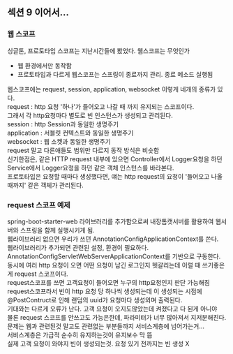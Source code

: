 ## 섹션 9 이어서...
### 웹 스코프  
싱글톤, 프로토타입 스코프는 지난시간들에 봤었다. 웹스코프는 무엇인가  
- 웹 환경에서만 동작함  
- 프로토타입과 다르게 웹스코프는 스프링이 종료까지 관리. 종료 메소드 실행됨  

웹스코프에는 request, session, application, websocket 이렇게 네개의 종류가 있다.  
request : http 요청 '하나'가 들어오고 나갈 때 까지 유지되는 스코프이다.  
그래서 각 http요청마다 별도로 빈 인스턴스가 생성되고 관리된다.  
session : http Session과 동일한 생명주기  
application : 서블릿 컨텍스트와 동일한 생명주기  
websocket : 웹 소켓과 동일한 생명주기  
request 말고 다른애들도 범위만 다르지 동작 방식은 비슷함  
신기한점은, 같은 HTTP request 내부에 있으면 Controller에서 Logger요청을 하던 Service에서 Logger요청을 하던 같은 객체 인스턴스를 바라본다.  
프로토타입은 요청할 때마다 생성했다면, 얘는 http request의 요청이 '들어오고 나올때까지' 같은 객체가 관리된다.  

### request 스코프 예제  
spring-boot-starter-web 라이브러리를 추가함으로써 내장톰캣서버를 활용하여 웹서버와 스프링을 함께 실행시키게 됨.  
웹라이브러리 없으면 우리가 쓰던 AnnotationConfigApplicationContext를 쓴다.  
웹라이브러리가 추가되면 관련된 설정, 환경이 필요하다.  
AnnotationConfigServletWebServerApplicationContext를 기반으로 구동한다.  
동시에 여러 http 요청이 오면 어떤 요청이 남긴 로그인지 헷갈리는데 이럴 때 쓰기좋은게 request 스코프이다.  
request스코프를 쓰면 고객요청이 들어오면 누구의 http요청인지 판단 가능해짐  
request스코프라서 빈이 http 요청 당 하나씩 생성되는데 이 생성되는 시점에 @PostContruct로 인해 랜덤의 uuid가 요청마다 생성외며 출력된다.  
기대와는 다르게 오류가 난다. 고객 요청이 오지도않았는데 켜졌다고 다 된게 아니야  
물론 request 스코프를 안쓰고도 가능은한데, 파라미터가 너무 많아져서 지저분해진다.  
문제는 웹과 관련된것 말고도 관련없는 부분들까지 서비스계층에 넘어가는거...  
서비스계층은 가급적 순수히 유지하는것이 유지보수 막 뜸  
실제 고객 요청이 와야지 빈이 생성되는것. 요청 있기 전까지는 빈 생성 X